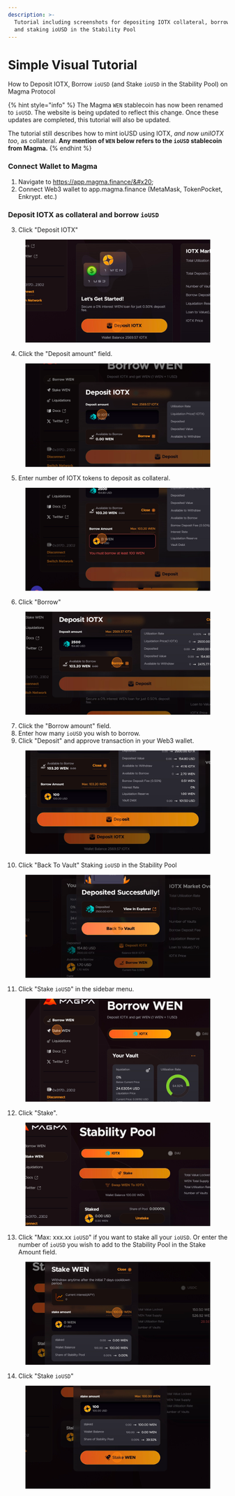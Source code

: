 ```yaml
---
description: >-
  Tutorial including screenshots for depositing IOTX collateral, borrowing ioUSD
  and staking ioUSD in the Stability Pool
---
```


# Simple Visual Tutorial

How to Deposit IOTX, Borrow `ioUSD` (and Stake `ioUSD` in the Stability Pool) on Magma Protocol&#x20;

{% hint style="info" %}
The Magma `WEN` stablecoin has now been renamed to `ioUSD`. The website is being updated to reflect this change. Once these updates are completed, this tutorial will also be updated.

The tutorial still describes how to mint ioUSD using IOTX, _and now uniIOTX too_, as collateral. **Any mention of `WEN` below refers to the `ioUSD` stablecoin from Magma.**
{% endhint %}

### Connect Wallet to Magma&#x20;

1. Navigate to https://app.magma.finance/&#x20;
2. Connect Web3 wallet to app.magma.finance (MetaMask, TokenPocket, Enkrypt. etc.)&#x20;

### Deposit IOTX as collateral and borrow `ioUSD`&#x20;

3. Click "Deposit IOTX"&#x20;

<figure><img src="../.gitbook/assets/1.png" alt=""><figcaption></figcaption></figure>

4. Click the "Deposit amount" field.&#x20;

<figure><img src="../.gitbook/assets/2.png" alt=""><figcaption></figcaption></figure>

5. Enter number of IOTX tokens to deposit as collateral.&#x20;

<figure><img src="../.gitbook/assets/3.png" alt=""><figcaption></figcaption></figure>

6. Click "Borrow"&#x20;

<figure><img src="../.gitbook/assets/4.png" alt=""><figcaption></figcaption></figure>

7. Click the "Borrow amount" field.
8. Enter how many `ioUSD` you wish to borrow.&#x20;
9. Click "Deposit" and approve transaction in your Web3 wallet.&#x20;

<figure><img src="../.gitbook/assets/5 (1).png" alt=""><figcaption></figcaption></figure>

10. Click "Back To Vault" Staking `ioUSD` in the Stability Pool&#x20;

<figure><img src="../.gitbook/assets/7.png" alt=""><figcaption></figcaption></figure>

11. Click "Stake `ioUSD`" in the sidebar menu.&#x20;

<figure><img src="../.gitbook/assets/6.png" alt=""><figcaption></figcaption></figure>

12. Click "Stake".

<figure><img src="../.gitbook/assets/8.png" alt=""><figcaption></figcaption></figure>

13. Click "Max: xxx.xx `ioUSD`" if you want to stake all your `ioUSD`. Or enter the number of `ioUSD` you wish to add to the Stability Pool in the Stake Amount field.

<figure><img src="../.gitbook/assets/9 (1).png" alt=""><figcaption></figcaption></figure>

14. Click "Stake `ioUSD`"&#x20;

<figure><img src="../.gitbook/assets/10.png" alt=""><figcaption></figcaption></figure>
